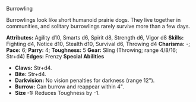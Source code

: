 Burrowling

Burrowlings look like short humanoid prairie dogs. They live together
in communities, and solitary burrowlings rarely survive more than a few
days.

**Attributes:** Agility d10, Smarts d6, Spirit d8, Strength d6, Vigor
d8
**Skills:** Fighting d4, Notice d10, Stealth d10, Survival d6, Throwing
d4
**Charisma:** -; **Pace:** 6; **Parry:** 4; **Toughness:** 5
**Gear:** Sling (Throwing; range 4/8/16; Str+d4)
**Edges:** Frenzy
**Special Abilities**
- **Claws:** Str+d4.
- **Bite:** Str+d4.
- **Darkvision:** No vision penalties for darkness (range 12").
- **Burrow:** Can burrow and reappear within 4".
- **Size -1:** Reduces Toughness by -1.

